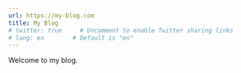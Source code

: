 ```yaml
---
url: https://my-blog.com
title: My Blog
# twitter: true     # Uncomment to enable Twitter sharing links
# lang: en        # Default is "en"
---
```


Welcome to my blog.
